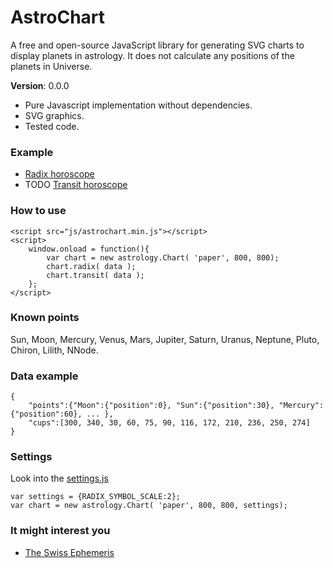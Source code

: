 # AstroChart
A free and open-source JavaScript library for generating SVG charts to display planets in astrology. It does not calculate any positions of the planets in Universe.

**Version**: 0.0.0

- Pure Javascript implementation without dependencies.
- SVG graphics.
- Tested code.

### Example
- [Radix horoscope](http://htmlpreview.github.io/?https://github.com/Kibo/AstroChart/blob/master/project/examples/radix/radix.html)
- TODO [Transit horoscope](#)

### How to use
```
<script src="js/astrochart.min.js"></script>
<script>
	window.onload = function(){	
		var chart = new astrology.Chart( 'paper', 800, 800);
		chart.radix( data );
		chart.transit( data );				
	};			
</script>
```
### Known points
Sun, Moon, Mercury, Venus, Mars, Jupiter, Saturn, Uranus, Neptune, Pluto, Chiron, Lilith, NNode.

### Data example
``` 
{
	"points":{"Moon":{"position":0}, "Sun":{"position":30}, "Mercury":{"position":60}, ... },
	"cups":[300, 340, 30, 60, 75, 90, 116, 172, 210, 236, 250, 274]
}
```

### Settings
Look into the [settings.js](https://github.com/Kibo/AstroChart/blob/master/project/src/settings.js)
```
var settings = {RADIX_SYMBOL_SCALE:2};
var chart = new astrology.Chart( 'paper', 800, 800, settings);
```

### It might interest you
- [The Swiss Ephemeris](http://www.astro.com/swisseph/swephinfo_e.htm)